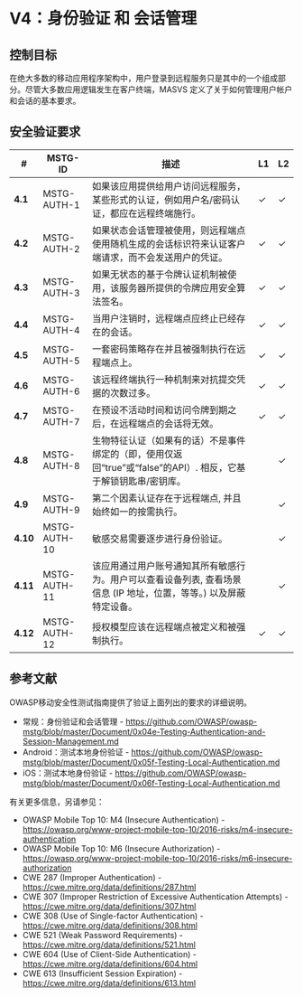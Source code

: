 # V4：身份验证 和 会话管理

## 控制目标

在绝大多数的移动应用程序架构中，用户登录到远程服务只是其中的一个组成部分。尽管大多数应用逻辑发生在客户终端，MASVS 定义了关于如何管理用户帐户和会话的基本要求。

## 安全验证要求

| # | MSTG-ID | 描述 | L1 | L2 |
| -- | -------- | ---------------------- | - | - |
| **4.1** | MSTG-AUTH-1 | 如果该应用提供给用户访问远程服务，某些形式的认证，例如用户名/密码认证，都应在远程终端施行。 | ✓ | ✓ |
| **4.2** | MSTG-AUTH-2 | 如果状态会话管理被使用，则远程端点使用随机生成的会话标识符来认证客户端请求，而不会发送用户的凭证。 | ✓ | ✓ |
| **4.3** | MSTG-AUTH-3 | 如果无状态的基于令牌认证机制被使用，该服务器所提供的令牌应用安全算法签名。 | ✓ | ✓ |
| **4.4** | MSTG-AUTH-4 | 当用户注销时，远程端点应终止已经存在的会话。 | ✓ | ✓ |
| **4.5** | MSTG-AUTH-5 | 一套密码策略存在并且被强制执行在远程端点上。  | ✓ | ✓ |
| **4.6** | MSTG-AUTH-6 | 该远程终端执行一种机制来对抗提交凭据的次数过多。 | ✓ | ✓ |
| **4.7** | MSTG-AUTH-7 | 在预设不活动时间和访问令牌到期之后，在远程端点的会话将无效。 | ✓ | ✓ |
| **4.8** | MSTG-AUTH-8 | 生物特征认证（如果有的话）不是事件绑定的（即，使用仅返回“true”或“false”的API）. 相反，它基于解锁钥匙串/密钥库。  | | ✓ |
| **4.9** | MSTG-AUTH-9 | 第二个因素认证存在于远程端点, 并且始终如一的按需执行。 | | ✓ |
| **4.10** | MSTG-AUTH-10 | 敏感交易需要逐步进行身份验证。 | | ✓ |
| **4.11** | MSTG-AUTH-11 | 该应用通过用户账号通知其所有敏感行为。用户可以查看设备列表, 查看场景信息 (IP 地址，位置，等等。) 以及屏蔽特定设备。 | | ✓ |
| **4.12** | MSTG-AUTH-12 | 授权模型应该在远程端点被定义和被强制执行。 | ✓ | ✓ |

## 参考文献

OWASP移动安全性测试指南提供了验证上面列出的要求的详细说明。

- 常规：身份验证和会话管理 - <https://github.com/OWASP/owasp-mstg/blob/master/Document/0x04e-Testing-Authentication-and-Session-Management.md>
- Android：测试本地身份验证 - <https://github.com/OWASP/owasp-mstg/blob/master/Document/0x05f-Testing-Local-Authentication.md>
- iOS：测试本地身份验证 - <https://github.com/OWASP/owasp-mstg/blob/master/Document/0x06f-Testing-Local-Authentication.md>

有关更多信息，另请参见：

- OWASP Mobile Top 10: M4 (Insecure Authentication) - <https://owasp.org/www-project-mobile-top-10/2016-risks/m4-insecure-authentication>
- OWASP Mobile Top 10: M6 (Insecure Authorization) - <https://owasp.org/www-project-mobile-top-10/2016-risks/m6-insecure-authorization>
- CWE 287 (Improper Authentication) - <https://cwe.mitre.org/data/definitions/287.html>
- CWE 307 (Improper Restriction of Excessive Authentication Attempts) - <https://cwe.mitre.org/data/definitions/307.html>
- CWE 308 (Use of Single-factor Authentication) - <https://cwe.mitre.org/data/definitions/308.html>
- CWE 521 (Weak Password Requirements) - <https://cwe.mitre.org/data/definitions/521.html>
- CWE 604 (Use of Client-Side Authentication) - <https://cwe.mitre.org/data/definitions/604.html>
- CWE 613 (Insufficient Session Expiration) - <https://cwe.mitre.org/data/definitions/613.html>
